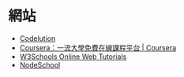 # 網站

* [Codelution](http://codelution.com/)
* [Coursera：一流大學免費在線課程平台 | Coursera](https://www.coursera.org/)
* [W3Schools Online Web Tutorials](http://www.w3schools.com/)
* [NodeSchool](http://nodeschool.io/)
